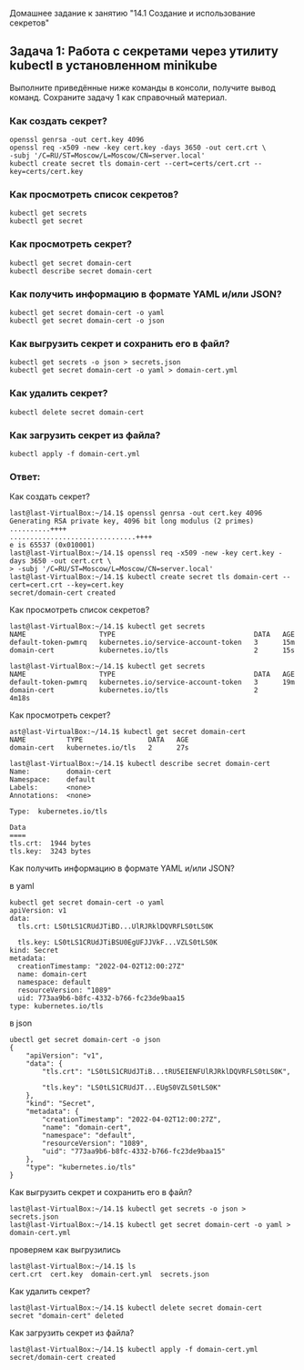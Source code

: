 Домашнее задание к занятию "14.1 Создание и использование секретов"

## Задача 1: Работа с секретами через утилиту kubectl в установленном minikube

Выполните приведённые ниже команды в консоли, получите вывод команд. Сохраните
задачу 1 как справочный материал.

### Как создать секрет?

```
openssl genrsa -out cert.key 4096
openssl req -x509 -new -key cert.key -days 3650 -out cert.crt \
-subj '/C=RU/ST=Moscow/L=Moscow/CN=server.local'
kubectl create secret tls domain-cert --cert=certs/cert.crt --key=certs/cert.key
```

### Как просмотреть список секретов?

```
kubectl get secrets
kubectl get secret
```

### Как просмотреть секрет?

```
kubectl get secret domain-cert
kubectl describe secret domain-cert
```

### Как получить информацию в формате YAML и/или JSON?

```
kubectl get secret domain-cert -o yaml
kubectl get secret domain-cert -o json
```

### Как выгрузить секрет и сохранить его в файл?

```
kubectl get secrets -o json > secrets.json
kubectl get secret domain-cert -o yaml > domain-cert.yml
```

### Как удалить секрет?

```
kubectl delete secret domain-cert
```

### Как загрузить секрет из файла?

```
kubectl apply -f domain-cert.yml
```


### Ответ:

Как создать секрет?

````
last@last-VirtualBox:~/14.1$ openssl genrsa -out cert.key 4096
Generating RSA private key, 4096 bit long modulus (2 primes)
..........++++
...............................++++
e is 65537 (0x010001)
last@last-VirtualBox:~/14.1$ openssl req -x509 -new -key cert.key -days 3650 -out cert.crt \
> -subj '/C=RU/ST=Moscow/L=Moscow/CN=server.local'
last@last-VirtualBox:~/14.1$ kubectl create secret tls domain-cert --cert=cert.crt --key=cert.key
secret/domain-cert created

````

Как просмотреть список секретов?
````
last@last-VirtualBox:~/14.1$ kubectl get secrets
NAME                  TYPE                                  DATA   AGE
default-token-pwmrq   kubernetes.io/service-account-token   3      15m
domain-cert           kubernetes.io/tls                     2      15s
````


````
last@last-VirtualBox:~/14.1$ kubectl get secrets
NAME                  TYPE                                  DATA   AGE
default-token-pwmrq   kubernetes.io/service-account-token   3      19m
domain-cert           kubernetes.io/tls                     2      4m18s

````

Как просмотреть секрет?
````
ast@last-VirtualBox:~/14.1$ kubectl get secret domain-cert
NAME          TYPE                DATA   AGE
domain-cert   kubernetes.io/tls   2      27s

last@last-VirtualBox:~/14.1$ kubectl describe secret domain-cert
Name:         domain-cert
Namespace:    default
Labels:       <none>
Annotations:  <none>

Type:  kubernetes.io/tls

Data
====
tls.crt:  1944 bytes
tls.key:  3243 bytes
````

Как получить информацию в формате YAML и/или JSON?


в yaml
````
kubectl get secret domain-cert -o yaml
apiVersion: v1
data:
  tls.crt: LS0tLS1CRUdJTiBD...UlRJRklDQVRFLS0tLS0K
    
  tls.key: LS0tLS1CRUdJTiBSU0EgUFJJVkF...VZLS0tLS0K
kind: Secret
metadata:
  creationTimestamp: "2022-04-02T12:00:27Z"
  name: domain-cert
  namespace: default
  resourceVersion: "1089"
  uid: 773aa9b6-b8fc-4332-b766-fc23de9baa15
type: kubernetes.io/tls
````
в json
````
ubectl get secret domain-cert -o json
{
    "apiVersion": "v1",
    "data": {
        "tls.crt": "LS0tLS1CRUdJTiB...tRU5EIENFUlRJRklDQVRFLS0tLS0K",
        
        "tls.key": "LS0tLS1CRUdJT...EUgS0VZLS0tLS0K"
    },
    "kind": "Secret",
    "metadata": {
        "creationTimestamp": "2022-04-02T12:00:27Z",
        "name": "domain-cert",
        "namespace": "default",
        "resourceVersion": "1089",
        "uid": "773aa9b6-b8fc-4332-b766-fc23de9baa15"
    },
    "type": "kubernetes.io/tls"
}
````

Как выгрузить секрет и сохранить его в файл?

````
last@last-VirtualBox:~/14.1$ kubectl get secrets -o json > secrets.json
last@last-VirtualBox:~/14.1$ kubectl get secret domain-cert -o yaml > domain-cert.yml
````

проверяем как выгрузились
````
last@last-VirtualBox:~/14.1$ ls
cert.crt  cert.key  domain-cert.yml  secrets.json
````

Как удалить секрет?
````
last@last-VirtualBox:~/14.1$ kubectl delete secret domain-cert
secret "domain-cert" deleted
````

Как загрузить секрет из файла?
````
last@last-VirtualBox:~/14.1$ kubectl apply -f domain-cert.yml
secret/domain-cert created
````




